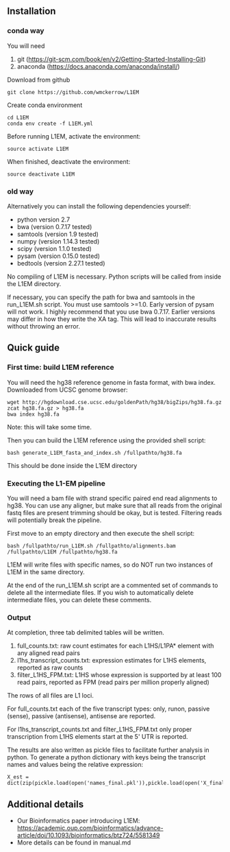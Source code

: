 ## Installation
### conda way
You will need
1. git (https://git-scm.com/book/en/v2/Getting-Started-Installing-Git)
2. anaconda (https://docs.anaconda.com/anaconda/install/)

Download from github
```
git clone https://github.com/wmckerrow/L1EM
```
Create conda environment
```
cd L1EM
conda env create -f L1EM.yml
```

Before running L1EM, activate the environment:
```
source activate L1EM
```

When finished, deactivate the environment:
```
source deactivate L1EM
```

### old way
Alternatively you can install the following dependencies yourself:
* python version 2.7
* bwa (version 0.7.17 tested)
* samtools (version 1.9 tested)
* numpy (version 1.14.3 tested)
* scipy (version 1.1.0 tested)
* pysam (version 0.15.0 tested)
* bedtools (version 2.27.1 tested)

No compiling of L1EM is necessary. Python scripts will be called from inside the L1EM
directory.

If necessary, you can specify the path for bwa and samtools in the run\_L1EM.sh script.
You must use samtools >=1.0. Early version of pysam will not work. I highly recommend
that you use bwa 0.7.17. Earlier versions may differ in how they write the XA tag. This
will lead to inaccurate results without throwing an error.

## Quick guide
### First time: build L1EM reference
You will need the hg38 reference genome in fasta format, with bwa index.
Downloaded from UCSC genome browser:
```
wget http://hgdownload.cse.ucsc.edu/goldenPath/hg38/bigZips/hg38.fa.gz
zcat hg38.fa.gz > hg38.fa
bwa index hg38.fa
```
Note: this will take some time.

Then you can build the L1EM reference using the provided shell script:
```
bash generate_L1EM_fasta_and_index.sh /fullpathto/hg38.fa
```
This should be done inside the L1EM directory

### Executing the L1-EM pipeline
You will need a bam file with strand specific paired end read alignments to hg38. You can
use any aligner, but make sure that all reads from the original fastq files are present
trimming should be okay, but is tested. Filtering reads will potentially break the pipeline.

First move to an empty directory and then execute the shell script:
```
bash /fullpathto/run_L1EM.sh /fullpathto/alignments.bam /fullpathto/L1EM /fullpathto/hg38.fa
```
L1EM will write files with specific names, so do NOT run two instances of L1EM in the same
directory.

At the end of the run\_L1EM.sh script are a commented set of commands to delete all the
intermediate files. If you wish to automatically delete intermediate files, you can delete
these comments.

### Output
At completion, three tab delimited tables will be written.
1. full\_counts.txt: raw count estimates for each L1HS/L1PA\* element with any aligned read pairs
2. l1hs\_transcript\_counts.txt: expression estimates for L1HS elements, reported as raw counts
3. filter\_L1HS\_FPM.txt: L1HS whose expression is supported by at least 100 read pairs, reported as FPM (read pairs per million properly aligned)

The rows of all files are L1 loci.

For full\_counts.txt each of the five transcript types:
only, runon, passive (sense), passive (antisense), antisense
are reported.

For l1hs\_transcript\_counts.txt and filter\_L1HS\_FPM.txt only proper transcription from L1HS elements start at the
5' UTR is reported.

The results are also written as pickle files to facilitate further analysis in python. To
generate a python dictionary with keys being the transcript names and values being the
relative expression:
```
X_est = dict(zip(pickle.load(open('names_final.pkl')),pickle.load(open('X_final.pkl'))))
```

## Additional details
* Our Bioinformatics paper introducing L1EM: https://academic.oup.com/bioinformatics/advance-article/doi/10.1093/bioinformatics/btz724/5581349
* More details can be found in manual.md



